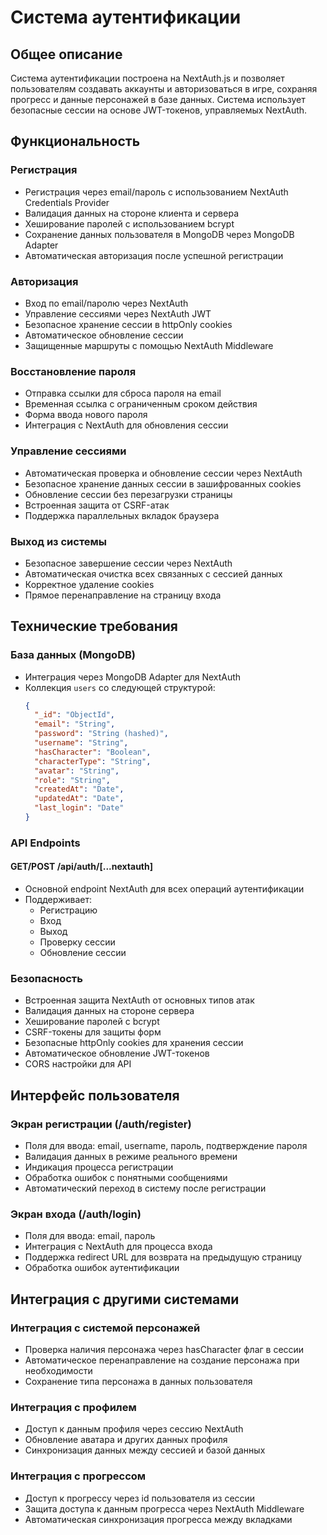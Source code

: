 # Система аутентификации

## Общее описание
Система аутентификации построена на NextAuth.js и позволяет пользователям создавать аккаунты и авторизоваться в игре, сохраняя прогресс и данные персонажей в базе данных. Система использует безопасные сессии на основе JWT-токенов, управляемых NextAuth.

## Функциональность

### Регистрация
- Регистрация через email/пароль с использованием NextAuth Credentials Provider
- Валидация данных на стороне клиента и сервера
- Хеширование паролей с использованием bcrypt
- Сохранение данных пользователя в MongoDB через MongoDB Adapter
- Автоматическая авторизация после успешной регистрации

### Авторизация
- Вход по email/паролю через NextAuth
- Управление сессиями через NextAuth JWT
- Безопасное хранение сессии в httpOnly cookies
- Автоматическое обновление сессии
- Защищенные маршруты с помощью NextAuth Middleware

### Восстановление пароля
- Отправка ссылки для сброса пароля на email
- Временная ссылка с ограниченным сроком действия
- Форма ввода нового пароля
- Интеграция с NextAuth для обновления сессии

### Управление сессиями
- Автоматическая проверка и обновление сессии через NextAuth
- Безопасное хранение данных сессии в зашифрованных cookies
- Обновление сессии без перезагрузки страницы
- Встроенная защита от CSRF-атак
- Поддержка параллельных вкладок браузера

### Выход из системы
- Безопасное завершение сессии через NextAuth
- Автоматическая очистка всех связанных с сессией данных
- Корректное удаление cookies
- Прямое перенаправление на страницу входа

## Технические требования

### База данных (MongoDB)
- Интеграция через MongoDB Adapter для NextAuth
- Коллекция `users` со следующей структурой:
  ```json
  {
    "_id": "ObjectId",
    "email": "String",
    "password": "String (hashed)",
    "username": "String",
    "hasCharacter": "Boolean",
    "characterType": "String",
    "avatar": "String",
    "role": "String",
    "createdAt": "Date",
    "updatedAt": "Date",
    "last_login": "Date"
  }
  ```

### API Endpoints

#### GET/POST /api/auth/[...nextauth]
- Основной endpoint NextAuth для всех операций аутентификации
- Поддерживает:
  - Регистрацию
  - Вход
  - Выход
  - Проверку сессии
  - Обновление сессии

### Безопасность
- Встроенная защита NextAuth от основных типов атак
- Валидация данных на стороне сервера
- Хеширование паролей с bcrypt
- CSRF-токены для защиты форм
- Безопасные httpOnly cookies для хранения сессии
- Автоматическое обновление JWT-токенов
- CORS настройки для API

## Интерфейс пользователя

### Экран регистрации (/auth/register)
- Поля для ввода: email, username, пароль, подтверждение пароля
- Валидация данных в режиме реального времени
- Индикация процесса регистрации
- Обработка ошибок с понятными сообщениями
- Автоматический переход в систему после регистрации

### Экран входа (/auth/login)
- Поля для ввода: email, пароль
- Интеграция с NextAuth для процесса входа
- Поддержка redirect URL для возврата на предыдущую страницу
- Обработка ошибок аутентификации

## Интеграция с другими системами

### Интеграция с системой персонажей
- Проверка наличия персонажа через hasCharacter флаг в сессии
- Автоматическое перенаправление на создание персонажа при необходимости
- Сохранение типа персонажа в данных пользователя

### Интеграция с профилем
- Доступ к данным профиля через сессию NextAuth
- Обновление аватара и других данных профиля
- Синхронизация данных между сессией и базой данных

### Интеграция с прогрессом
- Доступ к прогрессу через id пользователя из сессии
- Защита доступа к данным прогресса через NextAuth Middleware
- Автоматическая синхронизация прогресса между вкладками 